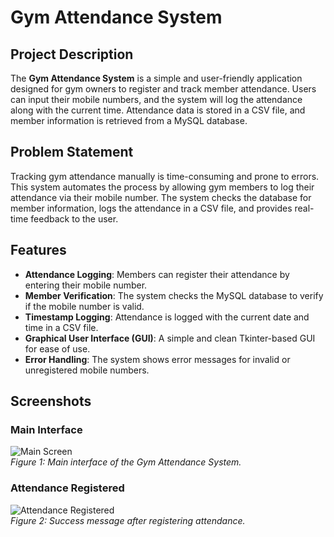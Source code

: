 # Gym Attendance System

## Project Description
The **Gym Attendance System** is a simple and user-friendly application designed for gym owners to register and track member attendance. Users can input their mobile numbers, and the system will log the attendance along with the current time. Attendance data is stored in a CSV file, and member information is retrieved from a MySQL database.

## Problem Statement
Tracking gym attendance manually is time-consuming and prone to errors. This system automates the process by allowing gym members to log their attendance via their mobile number. The system checks the database for member information, logs the attendance in a CSV file, and provides real-time feedback to the user.

## Features
- **Attendance Logging**: Members can register their attendance by entering their mobile number.
- **Member Verification**: The system checks the MySQL database to verify if the mobile number is valid.
- **Timestamp Logging**: Attendance is logged with the current date and time in a CSV file.
- **Graphical User Interface (GUI)**: A simple and clean Tkinter-based GUI for ease of use.
- **Error Handling**: The system shows error messages for invalid or unregistered mobile numbers.

## Screenshots

### Main Interface
![Main Screen](path_to_screenshot1.png)  
*Figure 1: Main interface of the Gym Attendance System.*

### Attendance Registered
![Attendance Registered](path_to_screenshot2.png)  
*Figure 2: Success message after registering attendance.*
